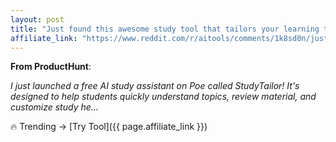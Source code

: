 ```yaml
---
layout: post
title: "Just found this awesome study tool that tailors your learning to your schoo"
affiliate_link: "https://www.reddit.com/r/aitools/comments/1k8sd0n/just_found_this_awesome_study_tool_that_tailors/?ref=autoverse&utm_source=autoverse"
---
```


**From ProductHunt**:  
*<!-- SC_OFF --><div class='md'><p>I just launched a free AI study assistant on Poe called StudyTailor! It's designed to help students quickly understand topics, review material, and customize study he...*

🔥 Trending → [Try Tool]({{ page.affiliate_link }})  

